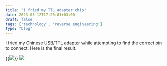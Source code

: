 ```yaml
---
title: "I fried my TTL adapter chip"
date: 2023-03-12T17:20:01+03:00
draft: false
tags: ['technology', 'reverse engineering']
Type: "blog"
---
```


I fried my Chinese USB/TTL adapter while attempting to find the correct pin to connect. 
Here is the final result.

{{<img  src="/blog/img/ripchip.jpg" mouse="ayy" >}}
![](./ripchip.jpg)

